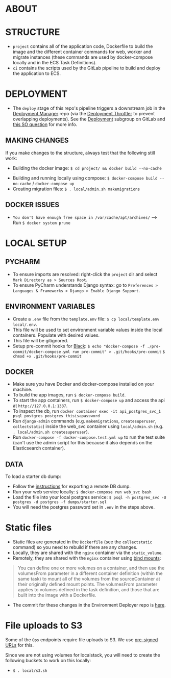 # ABOUT

# STRUCTURE

* `project` contains all of the application code, Dockerfile to build the image and the different container commands for
web, worker and migrate instances (these commands are used by docker-compose locally and in the ECS Task Definitions).
* `ci` contains the scripts used by the GitLab pipeline to build and deploy the application to ECS.

# DEPLOYMENT

* The `deploy` stage of this repo's pipeline triggers a downstream job in the [Deployment Manager](https://gitlab.com/tactillo/ecosystem/deployment/deployment-manager) repo (via the
  [Deployment Throttler](https://gitlab.com/tactillo/ecosystem/deployment/deployment-throttler) to prevent overlapping deployments). See the [Deployment](https://gitlab.com/tactillo/ecosystem/deployment)
  subgroup on GitLab and [this SO question](https://stackoverflow.com/c/tactillo/questions/68) for more info.

## MAKING CHANGES

If you make changes to the structure, always test that the following still work:
* Building the docker image: `$ cd project/ && docker build --no-cache .`
* Building and running locally using compose: `$ docker-compose build --no-cache` / `docker-compose up`
* Creating migration files: `$ . local/admin.sh makemigrations`

## DOCKER ISSUES

* `You don't have enough free space in /var/cache/apt/archives/`
--> Run `$ docker system prune`

# LOCAL SETUP

## PYCHARM

* To ensure imports are resolved: right-click the `project` dir and select `Mark Directory as > Sources Root`.
* To ensure PyCharm understands Django syntax: go to `Preferences > Languages & Frameworks > Django > Enable Django Support`.

## ENVIRONMENT VARIABLES

* Create a `.env` file from the `template.env` file: `$ cp local/template.env local/.env`.
* This file will be used to set environment variable values inside the local containers. Populate with desired values.
* This file will be gitignored.
* Setup pre-commit hooks for [Black](https://github.com/psf/black):
  `$ echo "docker-compose -f ./pre-commit/docker-compose.yml run pre-commit" > .git/hooks/pre-commit`
  `$ chmod +x .git/hooks/pre-commit`

## DOCKER

* Make sure you have Docker and docker-compose installed on your machine.
* To build the app images, run `$ docker-compose build`.
* To start the app containers, run `$ docker-compose up` and access the api at `http://127.0.0.1:1337`.
* To inspect the db, run `docker container exec -it api_postgres_svc_1 psql postgres postgres thisisapassword`
* Run `django-admin` commands (e.g. `makemigrations`, `createsuperuser`, `collectstatic`) inside the web_svc
  container using `local/admin.sh` (e.g. `. local/admin.sh createsuperuser`).
* Run `docker-compose -f docker-compose.test.yml up` to run the test suite (can't use
  the admin script for this because it also depends on the Elasticsearch container).

## DATA

To load a starter db dump:
* Follow the [instructions](https://stackoverflow.com/c/tactillo/questions/88/89#89) for exporting a remote DB dump.
* Run your web service locally: `$ docker-compose run web_svc bash`
* Load the file into your local postgres service: `$ psql -h postgres_svc -U postgres -d postgres -f dumps/starter.sql`
* You will need the postgres password set in `.env` in the steps above.

# Static files

* Static files are generated in the `Dockerfile` (see the `collectstatic` command) so you need to rebuild if
  there are any changes.
* Locally, they are shared with the `nginx` container via the `static_volume`.
* Remotely, they are shared with the `nginx` container using [bind mounts](https://docs.aws.amazon.com/AmazonECS/latest/developerguide/bind-mounts.html):

> You can define one or more volumes on a container, and then use the volumesFrom parameter in a different container
  definition (within the same task) to mount all of the volumes from the sourceContainer at their originally defined
  mount points. The volumesFrom parameter applies to volumes defined in the task definition, and those that are built
  into the image with a Dockerfile.

* The commit for these changes in the Environment Deployer repo is [here](https://gitlab.com/tactillo/ecosystem/deployment/environment-deployer/-/commit/1dbb782af60cf7ee57646cc1e7c888b2407667a5).

# File uploads to S3

Some of the `Ops` endpoints require file uploads to S3. We use [pre-signed URLs](https://boto3.amazonaws.com/v1/documentation/api/latest/guide/s3-presigned-urls.html)
for this.

Since we are not using volumes for localstack, you will need to create the following buckets to work on this locally:
* `$ . local/s3.sh`
